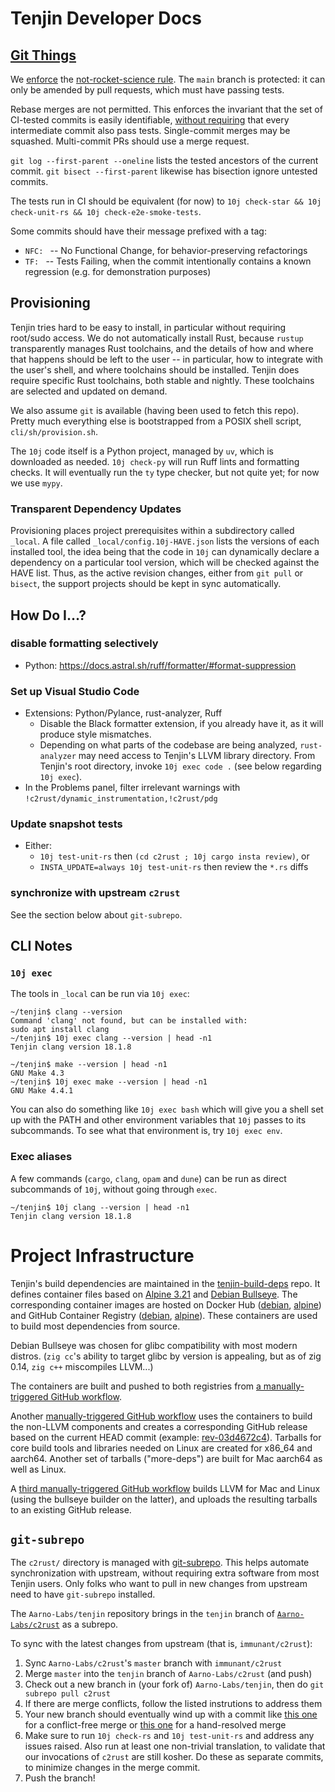 # Tenjin Developer Docs

## [Git Things](https://matklad.github.io/2023/12/31/git-things.html)

We [enforce](../.github/workflows/nrsr.yaml) the [not-rocket-science rule](https://graydon2.dreamwidth.org/1597.html).
The `main` branch is protected: it can only be amended by pull requests, which must have
passing tests.

Rebase merges are not permitted.
This enforces the invariant that the set of CI-tested commits is easily identifiable,
[without requiring](https://matklad.github.io/2023/12/31/git-things.html)
that every intermediate commit also pass tests.
Single-commit merges may be squashed. Multi-commit PRs should use a merge request.

`git log --first-parent --oneline` lists the tested ancestors of the current commit.
`git bisect --first-parent` likewise has bisection ignore untested commits.

The tests run in CI should be equivalent (for now) to `10j check-star && 10j check-unit-rs && 10j check-e2e-smoke-tests`.

Some commits should have their message prefixed with a tag:
- `NFC: ` -- No Functional Change, for behavior-preserving refactorings
- `TF: ` -- Tests Failing, when the commit intentionally contains a known regression (e.g. for demonstration purposes)

## Provisioning

Tenjin tries hard to be easy to install, in particular without requiring root/sudo access.
We do not automatically install Rust, because `rustup` transparently manages Rust toolchains,
and the details of how and where that happens should be left to the user -- in particular,
how to integrate with the user's shell, and where toolchains should be installed.
Tenjin does require specific Rust toolchains, both stable and nightly. These toolchains are
selected and updated on demand.

We also assume `git` is available (having been used to fetch this repo).
Pretty much everything else is bootstrapped from a POSIX shell script, `cli/sh/provision.sh`.

The `10j` code itself is a Python project, managed by `uv`, which is downloaded as needed.
`10j check-py` will run Ruff lints and formatting checks. It will eventually run the `ty`
type checker, but not quite yet; for now we use `mypy`.

### Transparent Dependency Updates

Provisioning places project prerequisites within a subdirectory called `_local`.
A file called `_local/config.10j-HAVE.json` lists the versions of each installed tool,
the idea being that the code in `10j` can dynamically declare a dependency on a particular
tool version, which will be checked against the HAVE list. Thus, as the active revision changes,
either from `git pull` or `bisect`, the support projects should be kept in sync automatically.

## How Do I…?

### disable formatting selectively

* Python: https://docs.astral.sh/ruff/formatter/#format-suppression

### Set up Visual Studio Code

- Extensions: Python/Pylance, rust-analyzer, Ruff
  - Disable the Black formatter extension, if you already have it, as it will produce style mismatches.
  - Depending on what parts of the codebase are being analyzed, `rust-analyzer` may need access to Tenjin's LLVM library directory. From Tenjin's root directory, invoke `10j exec code .` (see below regarding `10j exec`).
- In the Problems panel, filter irrelevant warnings with `!c2rust/dynamic_instrumentation,!c2rust/pdg`

### Update snapshot tests

- Either:
  - `10j test-unit-rs` then `(cd c2rust ; 10j cargo insta review)`, or
  - `INSTA_UPDATE=always 10j test-unit-rs` then review the `*.rs` diffs

### synchronize with upstream `c2rust`

See the section below about `git-subrepo`.

## CLI Notes

### `10j exec`

The tools in `_local` can be run via `10j exec`:

```
~/tenjin$ clang --version
Command 'clang' not found, but can be installed with:
sudo apt install clang
~/tenjin$ 10j exec clang --version | head -n1
Tenjin clang version 18.1.8
```

```
~/tenjin$ make --version | head -n1
GNU Make 4.3
~/tenjin$ 10j exec make --version | head -n1
GNU Make 4.4.1
```

You can also do something like `10j exec bash` which will give you a shell set up
with the PATH and other environment variables that `10j` passes to its subcommands.
To see what that environment is, try `10j exec env`.

### Exec aliases

A few commands (`cargo`, `clang`, `opam` and `dune`) can be run as direct subcommands of `10j`, without going through `exec`.

```
~/tenjin$ 10j clang --version | head -n1
Tenjin clang version 18.1.8
```

# Project Infrastructure

Tenjin's build dependencies are maintained in the [tenjin-build-deps](https://github.com/Aarno-Labs/tenjin-build-deps) repo.
It defines container files based on [Alpine 3.21](https://github.com/Aarno-Labs/tenjin-build-deps/blob/main/containerfiles/alpine-3.21-builder) and [Debian Bullseye](https://github.com/Aarno-Labs/tenjin-build-deps/blob/main/containerfiles/debian-bullseye-builder). The corresponding container images are hosted on Docker Hub 
([debian](https://hub.docker.com/r/aarnotenjin/debian-bullseye-builder),
[alpine](https://hub.docker.com/r/aarnotenjin/alpine-3.21-builder))
and GitHub Container Registry
([debian](https://github.com/Aarno-Labs/tenjin-build-deps/pkgs/container/tenjin-debian-bullseye-builder),
[alpine](https://github.com/Aarno-Labs/tenjin-build-deps/pkgs/container/tenjin-alpine-3.21-builder)).
These containers are used to build most dependencies from source.

Debian Bullseye was chosen for glibc compatibility with most modern distros.
(`zig cc`'s ability to target glibc by version is appealing, but as of zig 0.14, `zig c++` miscompiles LLVM...)

The containers are built and pushed to both registries from [a manually-triggered GitHub workflow](https://github.com/Aarno-Labs/tenjin-build-deps/blob/main/.github/workflows/rebuildcontainer.yml).

Another [manually-triggered GitHub workflow](https://github.com/Aarno-Labs/tenjin-build-deps/blob/main/.github/workflows/makerelease.yml) uses the containers to build the non-LLVM components and creates a corresponding GitHub release
based on the current HEAD commit (example: [rev-03d4672c4](https://github.com/Aarno-Labs/tenjin-build-deps/releases/tag/rev-03d4672c4)).
Tarballs for core build tools and libraries needed on Linux are created for x86\_64 and aarch64. Another set of tarballs ("more-deps") are built for Mac aarch64 as well as Linux.

A [third manually-triggered GitHub workflow](https://github.com/Aarno-Labs/tenjin-build-deps/blob/main/.github/workflows/buildllvm.yml) builds LLVM for Mac and Linux (using the bullseye builder on the latter), and uploads the resulting tarballs to an existing GitHub release.

## `git-subrepo`

The `c2rust/` directory is managed with [git-subrepo](https://github.com/ingydotnet/git-subrepo).
This helps automate synchronization with upstream, without requiring extra software from most Tenjin users.
Only folks who want to pull in new changes from upstream need to have `git-subrepo` installed.

The `Aarno-Labs/tenjin` repository brings in the `tenjin` branch of
[`Aarno-Labs/c2rust`](https://github.com/Aarno-Labs/c2rust/) as a subrepo.

To sync with the latest changes from upstream (that is, `immunant/c2rust`):

1. Sync `Aarno-Labs/c2rust`'s `master` branch with `immunant/c2rust`
2. Merge `master` into the `tenjin` branch of `Aarno-Labs/c2rust` (and push)
3. Check out a new branch in (your fork of) `Aarno-Labs/tenjin`, then do `git subrepo pull c2rust`
4. If there are merge conflicts, follow the listed instrutions to address them
5. Your new branch should eventually wind up with a commit like [this one](https://github.com/Aarno-Labs/tenjin/commit/8b6a2b94f73453f20f03e3aa58a6332a71a9638f ) for a conflict-free merge or [this one](https://github.com/Aarno-Labs/tenjin/commit/7be732b3260a9d2b08d36d53b2f262487af83c25) for a hand-resolved merge
6. Make sure to run `10j check-rs` and `10j test-unit-rs` and address any issues raised. Also run at least one non-trivial translation, to validate that our invocations of `c2rust` are still kosher. Do these as separate commits, to minimize changes in the merge commit.
7. Push the branch!
